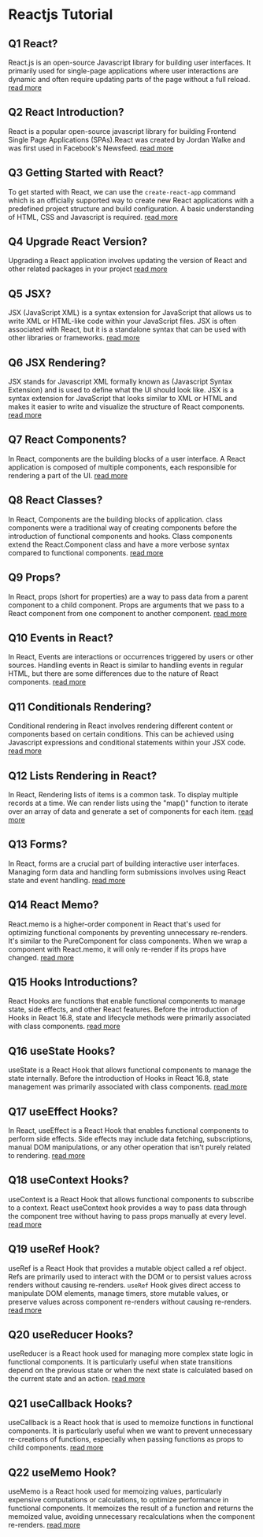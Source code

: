 # Reactjs Tutorial

## Q1 React?
  React.js is an open-source Javascript library for building user interfaces. It primarily used for single-page applications where user interactions are dynamic and often require updating parts of the page without a full reload. [read more](https://www.instanests.com/tech/react/home)

## Q2 React Introduction?
 React is a popular open-source javascript library for building Frontend Single Page Applications (SPAs).React was created by Jordan Walke and was first used in Facebook's Newsfeed. [read more](https://www.instanests.com/tech/react/introduction)

 ## Q3 Getting Started with React?
 To get started with React, we can use the `create-react-app` command which is an officially supported way to create new React applications with a predefined project structure and build configuration. A basic understanding of HTML, CSS and Javascript is required. [read more](https://www.instanests.com/tech/react/get-started)
 
 ## Q4 Upgrade React Version?
  Upgrading a React application involves updating the version of React and other related packages in your project [read more](https://www.instanests.com/tech/react/upgrade-version)
  
## Q5 JSX?
  JSX (JavaScript XML) is a syntax extension for JavaScript that allows us to write XML or HTML-like code within your JavaScript files. JSX is often associated with React, but it is a standalone syntax that can be used with other libraries or frameworks. [read more](https://www.instanests.com/tech/react/jsx)
  
 ## Q6 JSX Rendering?
  JSX stands for Javascript XML formally known as (Javascript Syntax Extension) and is used to define what the UI should look like. JSX is a syntax extension for JavaScript that looks similar to XML or HTML and makes it easier to write and visualize the structure of React components.  [read more](https://www.instanests.com/tech/react/jsx-rendering)

## Q7 React Components?
  In React, components are the building blocks of a user interface. A React application is composed of multiple components, each responsible for rendering a part of the UI.  [read more](https://www.instanests.com/tech/react/components)

## Q8 React Classes?
 In React, Components are the building blocks of application. class components were a traditional way of creating components before the introduction of functional components and hooks. Class components extend the React.Component class and have a more verbose syntax compared to functional components.  [read more](https://www.instanests.com/tech/react/react-class)
  
## Q9 Props?
  In React, props (short for properties) are a way to pass data from a parent component to a child component. Props are arguments that we pass to a React component from one component to another component.  [read more](https://www.instanests.com/tech/react/props)

## Q10 Events in React?
   In React, Events are interactions or occurrences triggered by users or other sources. Handling events in React is similar to handling events in regular HTML, but there are some differences due to the nature of React components. [read more](https://www.instanests.com/tech/react/events)
   
## Q11 Conditionals Rendering?
  Conditional rendering in React involves rendering different content or components based on certain conditions. This can be achieved using Javascript expressions and conditional statements within your JSX code.  [read more](https://www.instanests.com/tech/react/conditionals)
  
## Q12 Lists Rendering in React?
  In React, Rendering lists of items is a common task. To display multiple records at a time.
  We can render lists using the "map()" function to iterate over an array of data and generate a set of components for each item.  [read more](https://www.instanests.com/tech/react/react-lists)  
  
## Q13 Forms?
   In React, forms are a crucial part of building interactive user interfaces. Managing form data and handling form submissions involves using React state and event handling.  [read more](https://www.instanests.com/tech/react/react-forms)
  
## Q14 React Memo?
 React.memo is a higher-order component in React that's used for optimizing functional components by preventing unnecessary re-renders. It's similar to the PureComponent for class components. When we wrap a component with React.memo, it will only re-render if its props have changed. [read more](https://www.instanests.com/tech/react/react-memo)

## Q15 Hooks Introductions?
 React Hooks are functions that enable functional components to manage state, side effects, and other React features. Before the introduction of Hooks in React 16.8, state and lifecycle methods were primarily associated with class components.  [read more](https://www.instanests.com/tech/react/hooks-introduction)
 
## Q16 useState Hooks?
   useState is a React Hook that allows functional components to manage the state internally. Before the introduction of Hooks in React 16.8, state management was primarily associated with class components.  [read more](https://www.instanests.com/tech/react/usestate)
   
## Q17 useEffect Hooks?
   In React, useEffect is a React Hook that enables functional components to perform side effects. Side effects may include data fetching, subscriptions, manual DOM manipulations, or any other operation that isn't purely related to rendering.  [read more](https://www.instanests.com/tech/react/useeffect)

## Q18 useContext Hooks?
 useContext is a React Hook that allows functional components to subscribe to a context. React useContext hook provides a way to pass data through the component tree without having to pass props manually at every level.  [read more](https://www.instanests.com/tech/react/usecontext)

## Q19 useRef Hook?
  useRef is a React Hook that provides a mutable object called a ref object. Refs are primarily used to interact with the DOM or to persist values across renders without causing re-renders. `useRef` Hook gives direct access to manipulate DOM elements, manage timers, store mutable values, or preserve values across component re-renders without causing re-renders. [read more](https://www.instanests.com/tech/react/useref)
  
## Q20 useReducer Hooks?
  useReducer is a React hook used for managing more complex state logic in functional components. It is particularly useful when state transitions depend on the previous state or when the next state is calculated based on the current state and an action. [read more](https://www.instanests.com/tech/react/usereducer)
  
## Q21 useCallback Hooks?
 useCallback is a React hook that is used to memoize functions in functional components. It is particularly useful when we want to prevent unnecessary re-creations of functions, especially when passing functions as props to child components. [read more](https://www.instanests.com/tech/react/usecallback)
 
## Q22 useMemo Hook?
 useMemo is a React hook used for memoizing values, particularly expensive computations or calculations, to optimize performance in functional components. It memoizes the result of a function and returns the memoized value, avoiding unnecessary recalculations when the component re-renders. [read more](https://www.instanests.com/tech/react/usememo)

 
  
  
